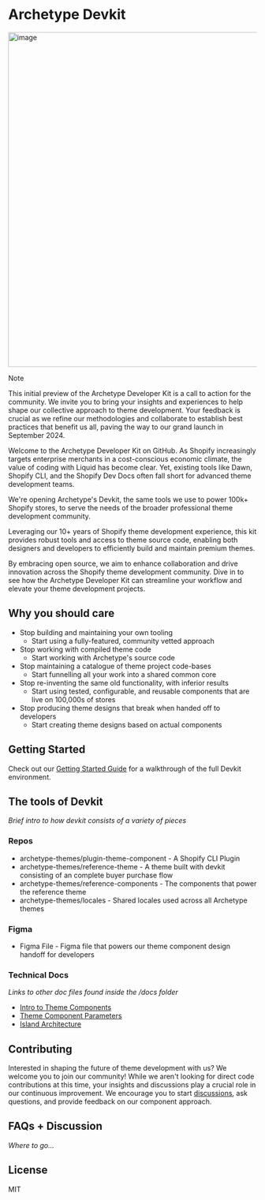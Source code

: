 # Archetype Devkit

<a target="_blank" href="https://www.youtube.com/embed/Q4Nx2KgUd0s?si=ZSCEtAMhdGHQMFdb"><img width="679" alt="image" src="https://github.com/archetype-themes/devkit/assets/4837696/487d13f1-a532-45e9-9ceb-821a69c730f9"></a>

> [!NOTE]
> This initial preview of the Archetype Developer Kit is a call to action for the community. We invite you to bring your insights and experiences to help shape our collective approach to theme development. Your feedback is crucial as we refine our methodologies and collaborate to establish best practices that benefit us all, paving the way to our grand launch in September 2024.

Welcome to the Archetype Developer Kit on GitHub. As Shopify increasingly targets enterprise merchants in a cost-conscious economic climate, the value of coding with Liquid has become clear. Yet, existing tools like Dawn, Shopify CLI, and the Shopify Dev Docs often fall short for advanced theme development teams. 

We're opening Archetype's Devkit, the same tools we use to power 100k+ Shopify stores, to serve the needs of the broader professional theme development community. 

Leveraging our 10+ years of Shopify theme development experience, this kit provides robust tools and access to theme source code, enabling both designers and developers to efficiently build and maintain premium themes. 

By embracing open source, we aim to enhance collaboration and drive innovation across the Shopify theme development community. Dive in to see how the Archetype Developer Kit can streamline your workflow and elevate your theme development projects.



## Why you should care

- Stop building and maintaining your own tooling
  - Start using a fully-featured, community vetted approach
- Stop working with compiled theme code
  - Start working with Archetype's source code
- Stop maintaining a catalogue of theme project code-bases
  - Start funnelling all your work into a shared common core
- Stop re-inventing the same old functionality, with inferior results
  - Start using tested, configurable, and reusable components that are live on 100,000s of stores
- Stop producing theme designs that break when handed off to developers
  - Start creating theme designs based on actual components
 
## Getting Started

Check out our [Getting Started Guide](1.%20Getting%20Started/a.%20Overview.md) for a walkthrough of the full Devkit environment.
 
## The tools of Devkit

_Brief intro to how devkit consists of a variety of pieces_

### Repos
- archetype-themes/plugin-theme-component - A Shopify CLI Plugin
- archetype-themes/reference-theme - A theme built with devkit consisting of an complete buyer purchase flow
- archetype-themes/reference-components - The components that power the reference theme
- archetype-themes/locales - Shared locales used across all Archetype themes

### Figma
- Figma File - Figma file that powers our theme component design handoff for developers

### Technical Docs
_Links to other doc files found inside the /docs folder_

- [Intro to Theme Components]()
- [Theme Component Parameters]()
- [Island Architecture]()

## Contributing

Interested in shaping the future of theme development with us? We welcome you to join our community! While we aren't looking for direct code contributions at this time, your insights and discussions play a crucial role in our continuous improvement. We encourage you to start [discussions](https://github.com/archetype-themes/devkit/discussions), ask questions, and provide feedback on our component approach.

## FAQs + Discussion

_Where to go..._

## License

MIT



